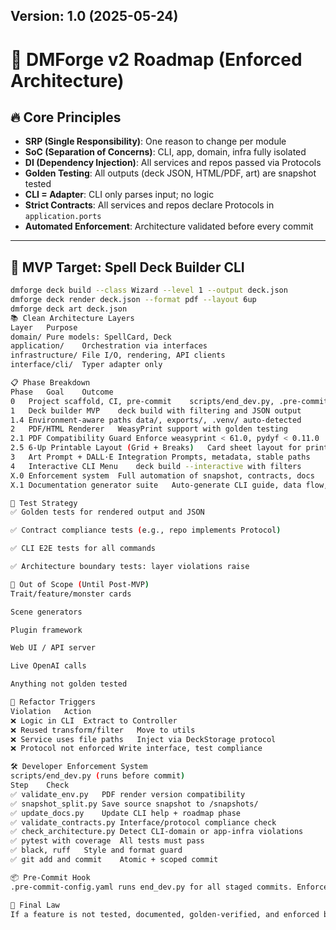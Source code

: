 ## Version: 1.0 (2025-05-24)
# 🧭 DMForge v2 Roadmap (Enforced Architecture)


## 🔥 Core Principles

- **SRP (Single Responsibility)**: One reason to change per module  
- **SoC (Separation of Concerns)**: CLI, app, domain, infra fully isolated  
- **DI (Dependency Injection)**: All services and repos passed via Protocols  
- **Golden Testing**: All outputs (deck JSON, HTML/PDF, art) are snapshot tested  
- **CLI = Adapter**: CLI only parses input; no logic  
- **Strict Contracts**: All services and repos declare Protocols in `application.ports`  
- **Automated Enforcement**: Architecture validated before every commit  

---

## 🎯 MVP Target: Spell Deck Builder CLI

```sh
dmforge deck build --class Wizard --level 1 --output deck.json
dmforge deck render deck.json --format pdf --layout 6up
dmforge deck art deck.json
📚 Clean Architecture Layers
Layer	Purpose
domain/	Pure models: SpellCard, Deck
application/	Orchestration via interfaces
infrastructure/	File I/O, rendering, API clients
interface/cli/	Typer adapter only

📋 Phase Breakdown
Phase	Goal	Outcome
0	Project scaffold, CI, pre-commit	scripts/end_dev.py, .pre-commit-config.yaml
1	Deck builder MVP	deck build with filtering and JSON output
1.4	Environment-aware paths	data/, exports/, .venv/ auto-detected
2	PDF/HTML Renderer	WeasyPrint support with golden testing
2.1	PDF Compatibility Guard	Enforce weasyprint < 61.0, pydyf < 0.11.0
2.5	6-Up Printable Layout (Grid + Breaks)	Card sheet layout for print
3	Art Prompt + DALL·E Integration	Prompts, metadata, stable paths
4	Interactive CLI Menu	deck build --interactive with filters
X.0	Enforcement system	Full automation of snapshot, contracts, docs
X.1	Documentation generator suite	Auto-generate CLI guide, data flow, troubleshooting

🧪 Test Strategy
✅ Golden tests for rendered output and JSON

✅ Contract compliance tests (e.g., repo implements Protocol)

✅ CLI E2E tests for all commands

✅ Architecture boundary tests: layer violations raise

🚫 Out of Scope (Until Post-MVP)
Trait/feature/monster cards

Scene generators

Plugin framework

Web UI / API server

Live OpenAI calls

Anything not golden tested

🧱 Refactor Triggers
Violation	Action
❌ Logic in CLI	Extract to Controller
❌ Reused transform/filter	Move to utils
❌ Service uses file paths	Inject via DeckStorage protocol
❌ Protocol not enforced	Write interface, test compliance

🛠️ Developer Enforcement System
scripts/end_dev.py (runs before commit)
Step	Check
✅ validate_env.py	PDF render version compatibility
✅ snapshot_split.py	Save source snapshot to /snapshots/
✅ update_docs.py	Update CLI help + roadmap phase
✅ validate_contracts.py	Interface/protocol compliance check
✅ check_architecture.py	Detect CLI-domain or app-infra violations
✅ pytest with coverage	All tests must pass
✅ black, ruff	Style and format guard
✅ git add and commit	Atomic + scoped commit

📦 Pre-Commit Hook
.pre-commit-config.yaml runs end_dev.py for all staged commits. Enforced locally and in CI.

🧠 Final Law
If a feature is not tested, documented, golden-verified, and enforced by commit hooks — it does not exist.